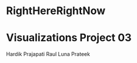 RightHereRightNow
=================
Visualizations Project 03
=================
Hardik Prajapati
Raul Luna
Prateek 
